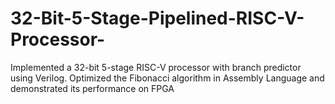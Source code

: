 # 32-Bit-5-Stage-Pipelined-RISC-V-Processor-
Implemented a 32-bit 5-stage RISC-V processor with branch predictor using Verilog. Optimized the Fibonacci algorithm in Assembly Language and demonstrated its performance on FPGA
